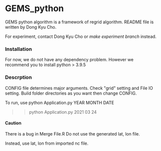 # GEMS_python

GEMS python algorithm is a framework of regrid algorithm. 
README file is written by Dong Kyu Cho. 

For experiment, contact Dong Kyu Cho or *make experiment branch* instead. 

### Installation 

For now, we do not have any dependency problem. 
However we recommend you to install python > 3.9.5 

### Descrption 

CONFIG file determines major arguments. Check "grid" setting and File IO setting. Build folder directories as you want then change CONFIG. 

To run, use python Application.py YEAR MONTH DATE


>>python Application.py 2021 03 24      



#### Caution 

There is a bug in Merge File.R 
Do not use the generated lat, lon file. 

Instead, use lat, lon from imported nc file. 
